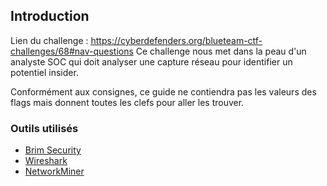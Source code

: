 ## Introduction 

Lien du challenge : https://cyberdefenders.org/blueteam-ctf-challenges/68#nav-questions
Ce challenge nous met dans la peau d'un analyste SOC qui doit analyser une capture réseau pour identifier un potentiel insider.

Conformément aux consignes, ce guide ne contiendra pas les valeurs des flags mais donnent toutes les clefs pour aller les trouver. 
### Outils utilisés 

- [Brim Security](https://www.brimdata.io/download/)
- [Wireshark](https://www.wireshark.org/download.html)
- [NetworkMiner](https://www.netresec.com/?page=NetworkMiner)